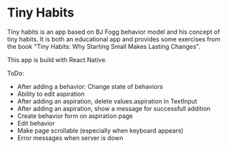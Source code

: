 # Tiny Habits

Tiny habits is an app based on BJ Fogg behavior model and his concept of tiny habits. It is both an educational app and provides some exercises from the book "Tiny Habits: Why Starting Small Makes Lasting Changes".

This app is build with React Native.

ToDo:

- After adding a behavior: Change state of behaviors
- Ability to edit aspiration
- After adding an aspiration, delete values.aspiration in TextInput
- After adding an aspiration, show a message for successfull addition
- Create behavior form on aspiration page
- Edit behavior
- Make page scrollable (especially when keyboard appears)
- Error messages when server is down
